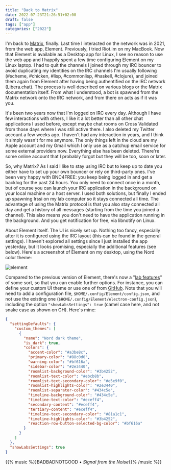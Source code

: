 ```yaml
---
title: "Back to Matrix"
date: 2022-07-23T21:26:51+02:00
draft: false
tags: ["app"]
categories: ["2022"]
---
```


I'm back to [Matrix], finally. Last time I interacted on the network was in 2021, from the web app, Element. Previously, I tried Riot.im on my MacBook. Now that Element is available as a Desktop app for Linux, I see no reason to use the web app and I happily spent a few time configuring Element on my Linux laptop. I had to quit the channels I joined through my IRC bouncer to avoid duplicating my identities on the IRC channels I'm usually following (#scheme, #chicken, #lisp, #commonlisp, #haskell, #clojure), and joined them again from Element after having being authentified on the IRC network (Libera.chat). The process is well described on various blogs or the Matrix documentation itself. From what I understood, a bot is spawned from the Matrix network onto the IRC network, and from there on acts as if it was you.

It's been two years now that I'm logged on IRC every day. Although I have few interactions with others, I like it a lot better than all other chat applications I used before, except maybe chat rooms on Cross Validated from those days where I was still active there. I also deleted my Twitter account a few weeks ago. I haven't had any interaction in years, and I think it simply wasn't for me anymore. The only things left in the cloud are my Apple account and my Gmail which I only use as a catchup email service for some external providers now. Everything else has been deleted. There're some online account that I probably forgot but they will be too, soon or later.

So, why Matrix? As I said I like to stay using IRC but to keep up to date you either have to set up your own bouncer or rely on third-party ones. I've been very happy with BNC4FREE: you keep being logged in and get a backlog for the past 24 hours. You only need to connect once in a month, but of course you can launch your IRC application in the background on your local machine or a host server. I used both solutions, but finally I ended up spawning Irssi on my lab computer so it stays connected all time. The advantage of using the Matrix protocol is that you also stay connected all day and get a history of all messages (starting from the time you joined a channel). This also means you don't need to have the application running in the background. And you get notification for free, via libnotify on Linux.

About Element itself. The UI is nicely set up. Nothing too fancy, especially after it is configured using the IRC layout (this can be found in the general settings). I haven't explored all settings since I just installed the app yesterday, but it looks promising, especially the additional features (see below). Here's a screenshot of Element on my desktop, using the Nord color theme:

![element](/img/2022-07-24-16-45-49.png)

Compared to the previous version of Element, there's now a "[lab features]" of some sort, so that you can enable further options. For instance, you can define your custom UI theme or use one of from [GitHub]. Note that you will need to add a configuration file, `$HOME/.config/Element/config.json`, and not use the existing one (`$HOME/.config/Element/electron-config.json`), including the option `"showLabsSettings": true` (camel case here, and not snake case as shown on GH). Here's mine:

```json
{
  "settingDefaults": {
    "custom_themes": [
      {
        "name": "Nord dark theme",
        "is_dark": true,
        "colors": {
          "accent-color": "#a3be8c",
          "primary-color": "#88c0d0",
          "warning-color": "#bf616a",
          "sidebar-color": "#2e3440",
          "roomlist-background-color": "#3b4252",
          "roomlist-text-color": "#ebcb8b",
          "roomlist-text-secondary-color": "#e5e9f0",
          "roomlist-highlights-color": "#2e3440",
          "roomlist-separator-color": "#434c5e",
          "timeline-background-color": "#434c5e",
          "timeline-text-color": "#eceff4",
          "secondary-content": "#eceff4",
          "tertiary-content": "#eceff4",
          "timeline-text-secondary-color": "#81a1c1",
          "timeline-highlights-color": "#3b4252",
          "reaction-row-button-selected-bg-color": "#bf616a"
        }
      }
    ]
  },
  "showLabsSettings": true
}
```

{{% music %}}BADBADNOTGOOD • _Signal from the Noise_{{% /music %}}

[matrix]: /post/matrix-riot/
[lab features]: https://github.com/vector-im/element-web/blob/develop/docs/labs.md
[github]: https://github.com/aaronraimist/element-themes/
